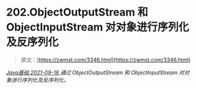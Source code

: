 <!--yml
category: 未分类
date: 0001-01-01 00:00:00
-->

# 202.ObjectOutputStream 和 ObjectInputStream 对对象进行序列化及反序列化

> 原文：[https://zwmst.com/3346.html](https://zwmst.com/3346.html)

   [ *Java基础* ](https://zwmst.com/java%e5%9f%ba%e7%a1%80)*[ <time datetime="2021-09-18T09:15:37+08:00"> 2021-09-18 </time> ](https://zwmst.com/3346.html)  通过 ObjectOutputStream 和 ObjectInputStream 对对象进行序列化及反序列化。*